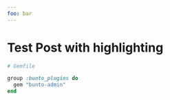 ```yaml
---
foo: bar
---
```


# Test Post with highlighting

```ruby
# Gemfile

group :bunto_plugins do
  gem "bunto-admin"
end
```
